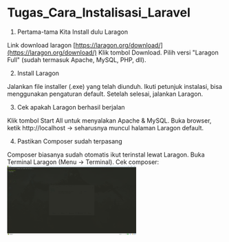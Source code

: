 # Tugas_Cara_Instalisasi_Laravel

1. Pertama-tama Kita Install dulu Laragon

Link download laragon [https://laragon.org/download/](https://laragon.org/download/)
Klik tombol Download.
Pilih versi "Laragon Full" (sudah termasuk Apache, MySQL, PHP, dll).

2. Install Laragon

Jalankan file installer (.exe) yang telah diunduh.
Ikuti petunjuk instalasi, bisa menggunakan pengaturan default.
Setelah selesai, jalankan Laragon.

3. Cek apakah Laragon berhasil berjalan
   
Klik tombol Start All untuk menyalakan Apache & MySQL.
Buka browser, ketik http://localhost → seharusnya muncul halaman Laragon default.

4. Pastikan Composer sudah terpasang
   
Composer biasanya sudah otomatis ikut terinstal lewat Laragon.
Buka Terminal Laragon (Menu → Terminal).
Cek composer:
<img src="img/composer.png" width="300">

